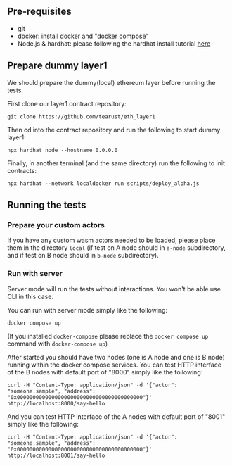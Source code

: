 
## Pre-requisites
- git
- docker: install docker and "docker compose"
- Node.js & hardhat: please following the hardhat install tutorial [here](https://hardhat.org/tutorial)

## Prepare dummy layer1

We should prepare the dummy(local) ethereum layer before running the tests.

First clone our layer1 contract repository:
```
git clone https://github.com/tearust/eth_layer1
```

Then cd into the contract repository and run the following to start dummy layer1:
```
npx hardhat node --hostname 0.0.0.0
```

Finally, in another terminal (and the same directory) run the following to init contracts:
```
npx hardhat --network localdocker run scripts/deploy_alpha.js
```

## Running the tests

### Prepare your custom actors
If you have any custom wasm actors needed to be loaded, please place them in the directory `local` (if test on A node should in `a-node` subdirectory, and if test on B node should in `b-node` subdirectory).

### Run with server
Server mode will run the tests without interactions. You won't be able use CLI in this case. 

You can run with server mode simply like the following:
```
docker compose up
```
(If you installed `docker-compose` please replace the `docker compose up` command with `docker-compose up`)

After started you should have two nodes (one is A node and one is B node) running within the docker compose services. 
You can test HTTP interface of the B nodes with default port of "8000" simply like the following:
```
curl -H "Content-Type: application/json" -d '{"actor": "someone.sample", "address": "0x0000000000000000000000000000000000000000"}' http://localhost:8000/say-hello
```

And you can test HTTP interface of the A nodes with default port of "8001" simply like the following:
```
curl -H "Content-Type: application/json" -d '{"actor": "someone.sample", "address": "0x0000000000000000000000000000000000000000"}' http://localhost:8001/say-hello
```
